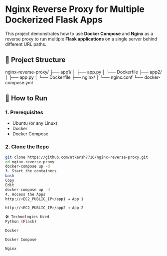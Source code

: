 # Nginx Reverse Proxy for Multiple Dockerized Flask Apps

This project demonstrates how to use **Docker Compose** and **Nginx** as a reverse proxy to run multiple **Flask applications** on a single server behind different URL paths.

## 🧱 Project Structure

nginx-reverse-proxy/
├── app1/
│ ├── app.py
│ └── Dockerfile
├── app2/
│ ├── app.py
│ └── Dockerfile
├── nginx/
│ └── nginx.conf
└── docker-compose.yml 

## 🚀 How to Run

### 1. Prerequisites
- Ubuntu (or any Linux)
- Docker
- Docker Compose

### 2. Clone the Repo
```bash
git clone https://github.com/utkarsh7716/nginx-reverse-proxy.git
cd nginx-reverse-proxy
docker-compose up -d
3. Start the containers
bash
Copy
Edit
docker-compose up -d
4. Access the Apps
http://<EC2_PUBLIC_IP>/app1 → App 1

http://<EC2_PUBLIC_IP>/app2 → App 2

🛠️ Technologies Used
Python (Flask)

Docker

Docker Compose

Nginx
